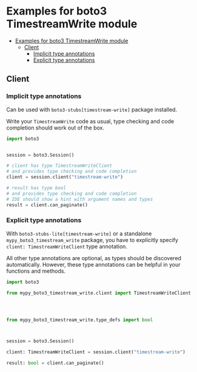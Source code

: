 <a id="examples-for-boto3-timestreamwrite-module"></a>

# Examples for boto3 TimestreamWrite module

- [Examples for boto3 TimestreamWrite module](#examples-for-boto3-timestreamwrite-module)
  - [Client](#client)
    - [Implicit type annotations](#implicit-type-annotations)
    - [Explicit type annotations](#explicit-type-annotations)

<a id="client"></a>

## Client

<a id="implicit-type-annotations"></a>

### Implicit type annotations

Can be used with `boto3-stubs[timestream-write]` package installed.

Write your `TimestreamWrite` code as usual, type checking and code completion
should work out of the box.

```python
import boto3


session = boto3.Session()

# client has type TimestreamWriteClient
# and provides type checking and code completion
client = session.client("timestream-write")

# result has type bool
# and provides type checking and code completion
# IDE should show a hint with argument names and types
result = client.can_paginate()
```

<a id="explicit-type-annotations"></a>

### Explicit type annotations

With `boto3-stubs-lite[timestream-write]` or a standalone
`mypy_boto3_timestream_write` package, you have to explicitly specify
`client: TimestreamWriteClient` type annotation.

All other type annotations are optional, as types should be discovered
automatically. However, these type annotations can be helpful in your functions
and methods.

```python
import boto3

from mypy_boto3_timestream_write.client import TimestreamWriteClient




from mypy_boto3_timestream_write.type_defs import bool



session = boto3.Session()

client: TimestreamWriteClient = session.client("timestream-write")

result: bool = client.can_paginate()
```
